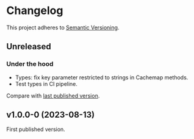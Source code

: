 # Changelog

This project adheres to [Semantic Versioning](https://semver.org/spec/v2.0.0.html).

## Unreleased

### Under the hood

- Types: fix key parameter restricted to strings in Cachemap methods.
- Test types in CI pipeline.

Compare with [last published version](https://github.com/meduzen/cachemap/compare/v1.0.0-0...main).

## v1.0.0-0 (2023-08-13)

First published version.
